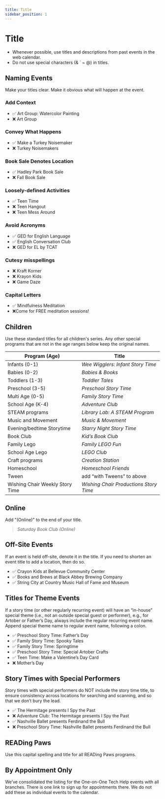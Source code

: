 ```yaml
---
title: Title
sidebar_position: 1
---
```

# Title

- Whenever possible, use titles and descriptions from past events in the web calendar.
- Do not use special characters (& ` ~ @) in titles.

## Naming Events

Make your titles clear. Make it obvious what will happen at the event.

### Add Context

- :white_check_mark: Art Group: Watercolor Painting
- :x: Art Group

### Convey What Happens

- :white_check_mark: Make a Turkey Noisemaker
- :x: Turkey Noisemakers

### Book Sale Denotes Location

- :white_check_mark: Hadley Park Book Sale
- :x: Fall Book Sale

### Loosely-defined Activities

- :white_check_mark: Teen Time
- :x: Teen Hangout
- :x: Teen Mess Around

### Avoid Acronyms

- :white_check_mark: GED for English Language
- :white_check_mark: English Conversation Club
- :x: GED for EL by TCAT

### Cutesy misspellings

- :x: Kraft Korner
- :x: Krayon Kids
- :x: Game Daze

### Capital Letters

- :white_check_mark: Mindfulness Meditation  
- :x:Come for FREE meditation sessions!

## Children

Use these standard titles for all children's series. Any other special programs that are not in the age ranges below keep the original names.

| Program (Age)                    | Title                                   |
|--------------------------------- |---------------------------------------- |
| Infants (0-1)                    | _Wee Wigglers: Infant Story Time_       |
| Babies (0-2)                     | _Babies & Books_                        |
| Toddlers (1-3)                   | _Toddler Tales_                         |
| Preschool (3-5)                  | _Preschool Story Time_                  |
| Multi Age (0-5)                  | _Family Story Time_                     |
| School Age (K-4)                 | _Adventure Club_                        |
| STEAM programs                   | _Library Lab: A STEAM Program_          |
| Music and Movement               | _Music & Movement_                      |
| Evening/bedtime Storytime        | _Starry Night Story Time_               |
| Book Club                        | _Kid’s Book Club_                       |
| Family Lego                      | _Family LEGO Fun_                       |
| School Age Lego                  | _LEGO Club_                             |
| Craft programs                   | _Creation Station_                      |
| Homeschool                       | _Homeschool Friends_                    |
| Tween                            | add “with Tweens” to above              |
| Wishing Chair Weekly Story Time  | _Wishing Chair Productions Story Time_  |

## Online

Add "(Online)" to the end of your title.
> _Saturday Book Club (Online)_

## Off-Site Events

If an event is held off-site, denote it in the title. If you need to shorten an event title to add a location, then do so.

- :white_check_mark: Crayon Kids at Bellevue Community Center
- :white_check_mark: Books and Brews at Black Abbey Brewing Company
- :white_check_mark: String City at Country Music Hall of Fame and Museum

## Titles for Theme Events

If a story time (or other regularly recurring event) will have an “in-house” special theme (i.e., not an outside special guest or performer), e.g., for Artober or Father’s Day, always include the regular recurring event name. Append special theme name to regular event name, following a colon.

- :white_check_mark: Preschool Story Time: Father’s Day
- :white_check_mark: Family Story Time: Spooky Tales
- :white_check_mark: Family Story Time: Springtime
- :white_check_mark: Preschool Story Time: Special Artober Crafts
- :white_check_mark: Teen Time: Make a Valentine’s Day Card
- :x: Mother’s Day

## Story Times with Special Performers

Story times with special performers do NOT include the story time title, to ensure consistency across locations for searching and scanning, and so that we don’t bury the lead.

- :white_check_mark: The Hermitage presents I Spy the Past
- :x: Adventure Club: The Hermitage presents I Spy the Past
- :white_check_mark: Nashville Ballet presents Ferdinand the Bull
- :x: Preschool Story Time: Nashville Ballet presents Ferdinand the Bull

## READing Paws

Use this capital spelling and title for all READing Paws programs.

## By Appointment Only

We’ve consolidated the listing for the One-on-One Tech Help events with all branches. There is one link to sign up for appointments there. We do not add these as individual events to the calendar.
